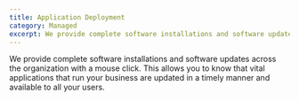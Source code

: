```yaml
---
title: Application Deployment
category: Managed
excerpt: We provide complete software installations and software updates 
---
```


We provide complete software installations and software updates across the organization with a mouse click.  This allows you to know that vital applications that run your business are updated in a timely manner and available to all your users.